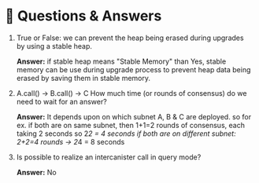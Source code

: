 # <a id="questions"> 🙋 Questions & Answers </a>

1. True or False: we can prevent the heap being erased during upgrades by using a stable heap.

   **Answer:** if stable heap means "Stable Memory" than Yes, stable memory can be use during upgrade process to prevent heap data being erased by saving them in stable memory.

2. A.call() -> B.call() -> C How much time (or rounds of consensus) do we need to wait for an answer?

   **Answer:** It depends upon on which subnet A, B & C are deployed.
               so for ex. if both are on same subnet, then 1+1=2 rounds of consensus, each taking 2 seconds so 2*2 = 4 seconds
                          if both are on different subnet: 2+2=4 rounds -> 2*4 = 8 seconds

3. Is possible to realize an intercanister call in query mode?

   **Answer:** No
